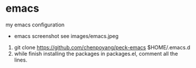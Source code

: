 # emacs
my emacs configuration

* emacs screenshot
see images/emacs.jpeg

1. git clone https://github.com/chenpoyang/peck-emacs $HOME/.emacs.d
2. while finish installing the packages in packages.el, comment all the lines.

